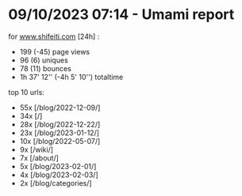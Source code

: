 # 09/10/2023 07:14 - Umami report
for www.shifeiti.com [24h] :

 - 199 (-45) page views
 - 96 (6) uniques
 - 78 (11) bounces
 - 1h 37' 12'' (-4h 5' 10'') totaltime


top 10 urls:
 - 55x [/blog/2022-12-09/]
 - 34x [/]
 - 28x [/blog/2022-12-22/]
 - 23x [/blog/2023-01-12/]
 - 10x [/blog/2022-05-07/]
 - 9x [/wiki/]
 - 7x [/about/]
 - 5x [/blog/2023-02-01/]
 - 4x [/blog/2023-02-03/]
 - 2x [/blog/categories/]


